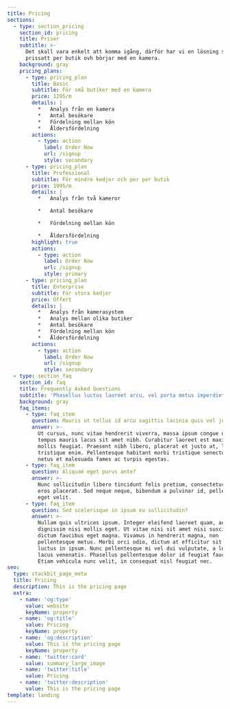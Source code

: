 ```yaml
---
title: Pricing
sections:
  - type: section_pricing
    section_id: pricing
    title: Priser
    subtitle: >-
      Det skall vara enkelt att komma igång, därför har vi en lösning som är
      prissatt per butik ovh börjar med en kamera.
    background: gray
    pricing_plans:
      - type: pricing_plan
        title: Basic
        subtitle: För små butiker med en kamera
        price: 1295/m
        details: |
          *   Analys från en kamera
          *   Antal besökare
          *   Fördelning mellan kön
          *   Åldersfördelning
        actions:
          - type: action
            label: Order Now
            url: /signup
            style: secondary
      - type: pricing_plan
        title: Professional
        subtitle: För mindre kedjor och per per butik
        price: 1995/m
        details: |
          *   Analys från två kameror

          *   Antal besökare

          *   Fördelning mellan kön

          *   Åldersfördelning
        highlight: true
        actions:
          - type: action
            label: Order Now
            url: /signup
            style: primary
      - type: pricing_plan
        title: Enterprise
        subtitle: För stora kedjor
        price: Offert
        details: |
          *   Analys från kamerasystem
          *   Analys mellan olika butiker
          *   Antal besökare
          *   Fördelning mellan kön
          *   Åldersfördelning
        actions:
          - type: action
            label: Order Now
            url: /signup
            style: secondary
  - type: section_faq
    section_id: faq
    title: Frequently Asked Questions
    subtitle: 'Phasellus luctus laoreet arcu, vel porta metus imperdiet sit amet.'
    background: gray
    faq_items:
      - type: faq_item
        question: Mauris ut tellus id arcu sagittis lacinia quis vel justo?
        answer: >-
          Ut cursus, nunc vitae hendrerit viverra, massa ipsum congue quam, sed
          tempus mauris lacus sit amet nibh. Curabitur laoreet est maximus
          mollis feugiat. Praesent nibh libero, placerat et justo at, luctus
          tristique enim. Pellentesque habitant morbi tristique senectus et
          netus et malesuada fames ac turpis egestas.
      - type: faq_item
        question: Aliquam eget purus ante?
        answer: >-
          Nunc sollicitudin libero tincidunt felis pretium, consectetur aliquam
          eros placerat. Sed neque neque, bibendum a pulvinar id, pellentesque
          eget velit.
      - type: faq_item
        question: Sed scelerisque in ipsum eu sollicitudin?
        answer: >-
          Nullam quis ultrices ipsum. Integer eleifend laoreet quam, ac
          dignissim nisi mollis eget. Ut vitae nisi sit amet nisi suscipit
          dictum faucibus eget magna. Vivamus in hendrerit magna, non
          pellentesque metus. Morbi orci odio, dictum at efficitur sit amet,
          luctus in ipsum. Nunc pellentesque mi vel dui vulputate, a lobortis
          lacus venenatis. Phasellus pellentesque dolor id feugiat faucibus.
          Etiam vehicula nunc velit, in consequat nisl feugiat nec.
seo:
  type: stackbit_page_meta
  title: Pricing
  description: This is the pricing page
  extra:
    - name: 'og:type'
      value: website
      keyName: property
    - name: 'og:title'
      value: Pricing
      keyName: property
    - name: 'og:description'
      value: This is the pricing page
      keyName: property
    - name: 'twitter:card'
      value: summary_large_image
    - name: 'twitter:title'
      value: Pricing
    - name: 'twitter:description'
      value: This is the pricing page
template: landing
---
```

